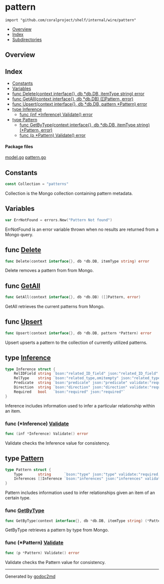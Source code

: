 

# pattern
`import "github.com/coralproject/shelf/internal/wire/pattern"`

* [Overview](#pkg-overview)
* [Index](#pkg-index)
* [Subdirectories](#pkg-subdirectories)

## <a name="pkg-overview">Overview</a>



## <a name="pkg-index">Index</a>
* [Constants](#pkg-constants)
* [Variables](#pkg-variables)
* [func Delete(context interface{}, db *db.DB, itemType string) error](#Delete)
* [func GetAll(context interface{}, db *db.DB) ([]Pattern, error)](#GetAll)
* [func Upsert(context interface{}, db *db.DB, pattern *Pattern) error](#Upsert)
* [type Inference](#Inference)
  * [func (inf *Inference) Validate() error](#Inference.Validate)
* [type Pattern](#Pattern)
  * [func GetByType(context interface{}, db *db.DB, itemType string) (*Pattern, error)](#GetByType)
  * [func (p *Pattern) Validate() error](#Pattern.Validate)


#### <a name="pkg-files">Package files</a>
[model.go](/src/github.com/coralproject/shelf/internal/wire/pattern/model.go) [pattern.go](/src/github.com/coralproject/shelf/internal/wire/pattern/pattern.go) 


## <a name="pkg-constants">Constants</a>
``` go
const Collection = "patterns"
```
Collection is the Mongo collection containing pattern metadata.


## <a name="pkg-variables">Variables</a>
``` go
var ErrNotFound = errors.New("Pattern Not found")
```
ErrNotFound is an error variable thrown when no results are returned from a Mongo query.



## <a name="Delete">func</a> [Delete](/src/target/pattern.go?s=2569:2635#L81)
``` go
func Delete(context interface{}, db *db.DB, itemType string) error
```
Delete removes a pattern from from Mongo.



## <a name="GetAll">func</a> [GetAll](/src/target/pattern.go?s=1267:1329#L36)
``` go
func GetAll(context interface{}, db *db.DB) ([]Pattern, error)
```
GetAll retrieves the current patterns from Mongo.



## <a name="Upsert">func</a> [Upsert](/src/target/pattern.go?s=506:573#L10)
``` go
func Upsert(context interface{}, db *db.DB, pattern *Pattern) error
```
Upsert upserts a pattern to the collection of currently utilized patterns.




## <a name="Inference">type</a> [Inference](/src/target/model.go?s=500:916#L8)
``` go
type Inference struct {
    RelIDField string `bson:"related_ID_field" json:"related_ID_field" validate:"required,min=2"`
    RelType    string `bson:"related_type,omitempty" json:"related_type,omitempty"`
    Predicate  string `bson:"predicate" json:"predicate" validate:"required,min=2"`
    Direction  string `bson:"direction" json:"direction" validate:"required,min=2"`
    Required   bool   `bson:"required" json:"required"`
}
```
Inference includes information used to infer a particular relationship
within an item.










### <a name="Inference.Validate">func</a> (\*Inference) [Validate](/src/target/model.go?s=974:1012#L17)
``` go
func (inf *Inference) Validate() error
```
Validate checks the Inference value for consistency.




## <a name="Pattern">type</a> [Pattern](/src/target/model.go?s=1189:1376#L26)
``` go
type Pattern struct {
    Type       string      `bson:"type" json:"type" validate:"required,min=2"`
    Inferences []Inference `bson:"inferences" json:"inferences" validate:"required,min=1"`
}
```
Pattern includes information used to infer relationships given an
item of an certain type.







### <a name="GetByType">func</a> [GetByType](/src/target/pattern.go?s=1876:1957#L58)
``` go
func GetByType(context interface{}, db *db.DB, itemType string) (*Pattern, error)
```
GetByType retrieves a pattern by type from Mongo.





### <a name="Pattern.Validate">func</a> (\*Pattern) [Validate](/src/target/model.go?s=1432:1466#L32)
``` go
func (p *Pattern) Validate() error
```
Validate checks the Pattern value for consistency.








- - -
Generated by [godoc2md](http://godoc.org/github.com/davecheney/godoc2md)
